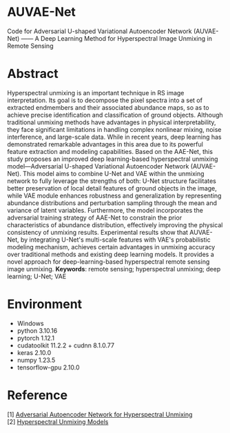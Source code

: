 # AUVAE-Net
Code for Adversarial U-shaped Variational Autoencoder Network (AUVAE-Net) —— A Deep Learning Method for Hyperspectral Image Unmixing in Remote Sensing
# Abstract
Hyperspectral unmixing is an important technique in RS image interpretation. Its goal is to decompose the pixel spectra into a set of extracted endmembers and their associated abundance maps, so as to achieve precise identification and classification of ground objects. Although traditional unmixing methods have advantages in physical interpretability, they face significant limitations in handling complex nonlinear mixing, noise interference, and large-scale data. While in recent years, deep learning has demonstrated remarkable advantages in this area due to its powerful feature extraction and modeling capabilities.
Based on the AAE-Net, this study proposes an improved deep learning-based hyperspectral unmixing model—Adversarial U-shaped Variational Autoencoder Network (AUVAE-Net). This model aims to combine U-Net and VAE within the unmixing network to fully leverage the strengths of both: U-Net structure facilitates better preservation of local detail features of ground objects in the image, while VAE module enhances robustness and generalization by representing abundance distributions and perturbation sampling through the mean and variance of latent variables. Furthermore, the model incorporates the adversarial training strategy of AAE-Net to constrain the prior characteristics of abundance distribution, effectively improving the physical consistency of unmixing results.
Experimental results show that AUVAE-Net, by integrating U-Net's multi-scale features with VAE's probabilistic modeling mechanism, achieves certain advantages in unmixing accuracy over traditional methods and existing deep learning models. It provides a novel approach for deep-learning-based hyperspectral remote sensing image unmixing.
<b>Keywords</b>: remote sensing; hyperspectral unmixing; deep learning; U-Net; VAE
# Environment
* Windows
* python 3.10.16
* pytorch 1.12.1
* cudatoolkit 11.2.2 + cudnn 8.1.0.77
* keras 2.10.0
* numpy 1.23.5
* tensorflow-gpu 2.10.0
# Reference
[1] [Adversarial Autoencoder Network for Hyperspectral Unmixing](https://github.com/qiwenjjin/AAENet)<br>
[2] [Hyperspectral Unmixing Models](https://github.com/UPCGIT/Hyperspectral-Unmixing-Models)
